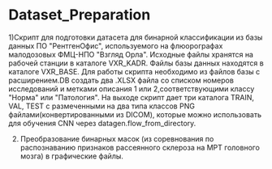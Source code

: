 # Dataset_Preparation

1)Скрипт для подготовки датасета для бинарной классификации из базы данных ПО "РентгенОфис", используемого на флюорографах малодозовых ФМЦ-НПО "Взгляд Орла". Исходные файлы хранятся на рабочей станции в каталоге VXR_KADR. Файлы базы данных находятся в каталоге VXR_BASE. Для работы скрипта необходимо из файлов базы с расширением.DB создать два .XLSX файла со списком номеров исследований и метками описания 1 или 2,соответствующими классу "Норма" или "Патология". На выходе скрипт дает три каталога TRAIN, VAL, TEST с размеченными на два типа классов PNG файлами(конвертированными из DICOM), которые можно использовать для обучения CNN через datagen.flow_from_directory.

2) Преобразование бинарных масок (из соревнования по распознаванию признаков рассеянного склероза на МРТ головного мозга) в графические файлы.
